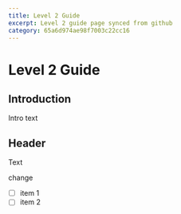 ```yaml
---
title: Level 2 Guide
excerpt: Level 2 guide page synced from github
category: 65a6d974ae98f7003c22cc16
---
```


# Level 2 Guide

## Introduction
Intro text

## Header

Text

change

- [ ] item 1
- [ ] item 2
